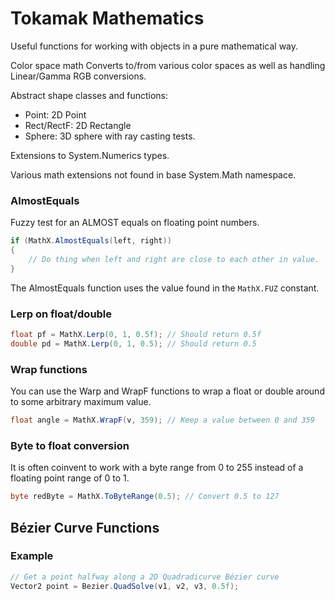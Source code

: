 ﻿# Tokamak Mathematics

Useful functions for working with objects in a pure mathematical way.

Color space math
Converts to/from various color spaces as well as handling Linear/Gamma RGB conversions.

Abstract shape classes and functions:
- Point: 2D Point
- Rect/RectF: 2D Rectangle
- Sphere: 3D sphere with ray casting tests.

Extensions to System.Numerics types.

Various math extensions not found in base System.Math namespace.

### AlmostEquals
Fuzzy test for an ALMOST equals on floating point numbers.
```csharp
if (MathX.AlmostEquals(left, right))
{
    // Do thing when left and right are close to each other in value.
}
```

The AlmostEquals function uses the value found in the `MathX.FUZ` constant.

### Lerp on float/double
```csharp
float pf = MathX.Lerp(0, 1, 0.5f); // Should return 0.5f
double pd = MathX.Lerp(0, 1, 0.5); // Should return 0.5
```

### Wrap functions
You can use the Warp and WrapF functions to wrap a float or double around to some arbitrary maximum value.
```csharp
float angle = MathX.WrapF(v, 359); // Keep a value between 0 and 359
```

### Byte to float conversion
It is often coinvent to work with a byte range from 0 to 255 instead of a floating point range of 0 to 1.

```csharp
byte redByte = MathX.ToByteRange(0.5); // Convert 0.5 to 127
```

## Bézier Curve Functions

### Example
```csharp
// Get a point halfway along a 2D Quadradicurve Bézier curve
Vector2 point = Bezier.QuadSolve(v1, v2, v3, 0.5f);
```